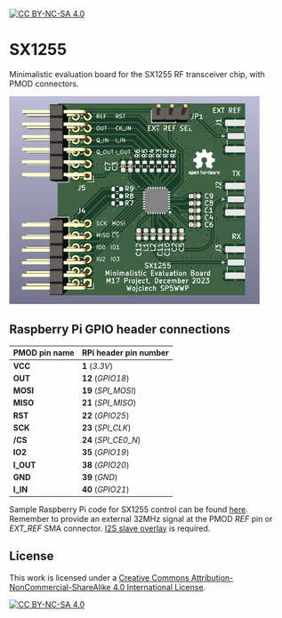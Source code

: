[![CC BY-NC-SA 4.0][cc-by-nc-sa-shield]][cc-by-nc-sa]

# SX1255
Minimalistic evaluation board for the SX1255 RF transceiver chip, with PMOD connectors.

<img src="https://github.com/M17-Project/SX1255/blob/main/front.png" width="450">

## Raspberry Pi GPIO header connections
| PMOD pin name       | RPi header pin number |
|---------------------|-----------------------|
| **VCC**             | **1** (*3.3V*)        |
| **OUT**             | **12** (*GPIO18*)     |
| **MOSI**            | **19** (*SPI_MOSI*)   |
| **MISO**            | **21** (*SPI_MISO*)   |
| **RST**             | **22** (*GPIO25*)     |
| **SCK**             | **23** (*SPI_CLK*)    |
| **/CS**             | **24** (*SPI_CE0_N*)  |
| **IO2**             | **35** (*GPIO19*)     |
| **I_OUT**           | **38** (*GPIO20*)     |
| **GND**             | **39** (*GND*)        |
| **I_IN**            | **40** (*GPIO21*)     |

Sample Raspberry Pi code for SX1255 control can be found [here](https://gist.github.com/sp5wwp/25fa989ebd98b3b707eadae9b63af679).
Remember to provide an external 32MHz signal at the PMOD *REF* pin or *EXT_REF* SMA connector.
[I2S slave overlay](https://github.com/AkiyukiOkayasu/RaspberryPi_I2S_Slave) is required.

## License
This work is licensed under a
[Creative Commons Attribution-NonCommercial-ShareAlike 4.0 International License][cc-by-nc-sa].

[![CC BY-NC-SA 4.0][cc-by-nc-sa-image]][cc-by-nc-sa]

[cc-by-nc-sa]: http://creativecommons.org/licenses/by-nc-sa/4.0/
[cc-by-nc-sa-image]: https://licensebuttons.net/l/by-nc-sa/4.0/88x31.png
[cc-by-nc-sa-shield]: https://img.shields.io/badge/License-CC%20BY--NC--SA%204.0-lightgrey.svg
